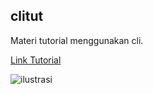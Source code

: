 ## clitut

Materi tutorial menggunakan cli.

[Link Tutorial](http://mpratama.github.io/tulisan/07/Dec/2015/navigasi-eksekusi-read-copy-dan-move-linux-cli-dasar/)

![ilustrasi](https://dl.dropboxusercontent.com/u/24566089/img_blog/dungeon_directory.png)
